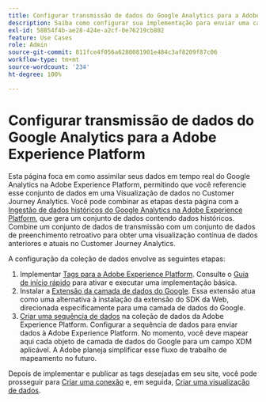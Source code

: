 ```yaml
---
title: Configurar transmissão de dados do Google Analytics para a Adobe Experience Platform
description: Saiba como configurar sua implementação para enviar uma camada de dados do Google para a Adobe Experience Platform
exl-id: 58854f4b-ae28-424e-a2cf-0e76219cb802
feature: Use Cases
role: Admin
source-git-commit: 811fce4f056a6280081901e484c3af8209f87c06
workflow-type: tm+mt
source-wordcount: '234'
ht-degree: 100%

---
```


# Configurar transmissão de dados do Google Analytics para a Adobe Experience Platform

Esta página foca em como assimilar seus dados em tempo real do Google Analytics na Adobe Experience Platform, permitindo que você referencie esse conjunto de dados em uma Visualização de dados no Customer Journey Analytics. Você pode combinar as etapas desta página com a [Ingestão de dados históricos do Google Analytics na Adobe Experience Platform](backfill.md), que gera um conjunto de dados contendo dados históricos. Combine um conjunto de dados de transmissão com um conjunto de dados de preenchimento retroativo para obter uma visualização contínua de dados anteriores e atuais no Customer Journey Analytics.

A configuração da coleção de dados envolve as seguintes etapas:

1. Implementar [Tags para a Adobe Experience Platform](https://experienceleague.adobe.com/docs/experience-platform/tags/home.html?lang=pt-BR). Consulte o [Guia de início rápido](https://experienceleague.adobe.com/docs/experience-platform/tags/get-started/quick-start.html?lang=pt-BR) para ativar e executar uma implementação básica.
1. Instalar a [Extensão da camada de dados do Google](https://experienceleague.adobe.com/docs/experience-platform/tags/extensions/adobe/google-data-layer/overview.html?lang=pt-BR). Essa extensão atua como uma alternativa à instalação da extensão do SDK da Web, direcionada especificamente para uma camada de dados do Google.
1. [Criar uma sequência de dados](https://experienceleague.adobe.com/docs/experience-platform/edge/datastreams/overview.html?lang=pt-BR) na coleção de dados da Adobe Experience Platform. Configurar a sequência de dados para enviar dados à Adobe Experience Platform. No momento, você deve mapear aqui cada objeto de camada de dados do Google para um campo XDM aplicável. A Adobe planeja simplificar esse fluxo de trabalho de mapeamento no futuro.

Depois de implementar e publicar as tags desejadas em seu site, você pode prosseguir para [Criar uma conexão](/help/connections/create-connection.md) e, em seguida, [Criar uma visualização de dados](/help/data-views/create-dataview.md).
